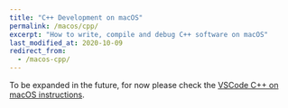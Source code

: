 ```yaml
---
title: "C++ Development on macOS"
permalink: /macos/cpp/
excerpt: "How to write, compile and debug C++ software on macOS"
last_modified_at: 2020-10-09
redirect_from:
  - /macos-cpp/
---
```


To be expanded in the future, for now please check the [VSCode C++ on macOS instructions](https://code.visualstudio.com/docs/cpp/config-clang-mac).

